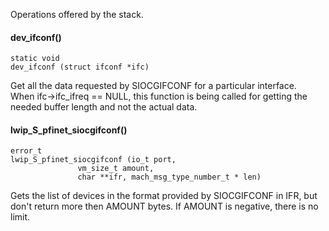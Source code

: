 
Operations offered by the stack.

#### dev_ifconf() ####

	static void
	dev_ifconf (struct ifconf *ifc)

Get all the data requested by SIOCGIFCONF for a particular interface.  
When ifc->ifc_ifreq == NULL, this function is being called for getting the needed buffer length and not the actual data.

#### lwip_S_pfinet_siocgifconf() ####

	error_t
	lwip_S_pfinet_siocgifconf (io_t port,
				   vm_size_t amount,
				   char **ifr, mach_msg_type_number_t * len)

Gets the list of devices in the format provided by SIOCGIFCONF in IFR, but don't return more then AMOUNT bytes. If AMOUNT is negative, there is no limit.
